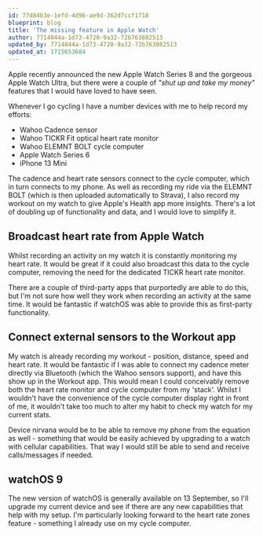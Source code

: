 ```yaml
---
id: 77d84b3e-1efd-4d96-ae9d-362d7ccf1718
blueprint: blog
title: 'The missing feature in Apple Watch'
author: 7714844a-1d73-4720-9a32-72b763882513
updated_by: 7714844a-1d73-4720-9a32-72b763882513
updated_at: 1715653684
---
```

Apple recently announced the new Apple Watch Series 8 and the gorgeous Apple Watch Ultra, but there were a couple of _"shut up and take my money"_ features that I would have loved to have seen.

Whenever I go cycling I have a number devices with me to help record my efforts:

- Wahoo Cadence sensor
- Wahoo TICKR Fit optical heart rate monitor
- Wahoo ELEMNT BOLT cycle computer
- Apple Watch Series 6
- iPhone 13 Mini

The cadence and heart rate sensors connect to the cycle computer, which in turn connects to my phone. As well as recording my ride via the ELEMNT BOLT (which is then uploaded automatically to Strava), I also record my workout on my watch to give Apple's Health app more insights.  There's a lot of doubling up of functionality and data, and I would love to simplify it.

## Broadcast heart rate from Apple Watch

Whilst recording an activity on my watch it is constantly monitoring my heart rate. It would be great if it could also broadcast this data to the cycle computer, removing the need for the dedicated TICKR heart rate monitor.

There are a couple of third-party apps that purportedly are able to do this, but I'm not sure how well they work when recording an activity at the same time.  It would be fantastic if watchOS was able to provide this as first-party functionality.

## Connect external sensors to the Workout app

My watch is already recording my workout - position, distance, speed and heart rate.  It would be fantastic if I was able to connect my cadence meter directly via Bluetooth (which the Wahoo sensors support), and have this show up in the Workout app. This would mean I could conceivably remove both the heart rate monitor and cycle computer from my 'stack'.  Whilst I wouldn't have the convenience of the cycle computer display right in front of me, it wouldn't take too much to alter my habit to check my watch for my current stats.

Device nirvana would be to be able to remove my phone from the equation as well - something that would be easily achieved by upgrading to a watch with cellular capabilities. That way I would still be able to send and receive calls/messages if needed.

## watchOS 9

The new version of watchOS is generally available on 13 September, so I'll upgrade my current device and see if there are any new capabilities that help with my setup.  I'm particularly looking forward to the heart rate zones feature - something I already use on my cycle computer.